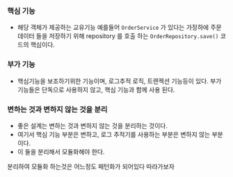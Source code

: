 ### **핵심 기능**
-  해당 객체가 제공하는 교유기능 예를들어 `OrderService` 가 있다는 가정하에 주문 데이터 들을 
	저장하기 위해 repository 를 호출 하는 `OrderRepository.save()` 코드의 핵심이다.
### **부가 기능**
- 핵심기능을 보조하기위한 기능이며, 로그추적 로직, 트랜젝션 기능등이 있다. 
	부가기능들은 단독으로 사용하지 않고, 핵심 기능과 함께 사용 된다.

### 변하는 것과 변하지 않는 것을 분리
- 좋은 설계는 변하는 것과 변하지 않는 것을 분리하는 것이다.
- 여기서 핵심 기능 부분은 변하고, 로그 추적기를 사용하는 부분은 변하지 않는 부분이다.
- 이 둘을 분리해서 모듈화해야 한다.

분리하여 모듈화 하는것은 어느정도 패턴화가 되어있다 따라가보자